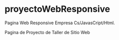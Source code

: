 # proyectoWebResponsive
Pagina Web Responsive Empresa Cs/JavasCript/Html. 

Pagina de Proyecto de Taller de Sitio Web 
